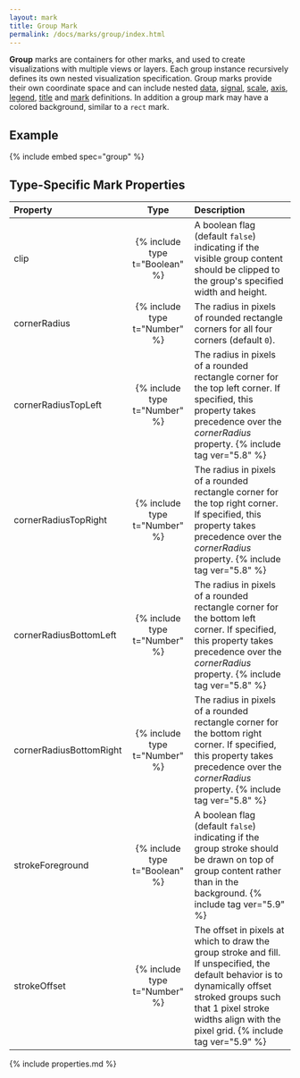 ```yaml
---
layout: mark
title: Group Mark
permalink: /docs/marks/group/index.html
---
```


**Group** marks are containers for other marks, and used to create visualizations with multiple views or layers. Each group instance recursively defines its own nested visualization specification. Group marks provide their own coordinate space and can include nested [data](../../data), [signal](../../signals), [scale](../../scales), [axis](../../axes), [legend](../../legends), [title](../../title) and [mark](../) definitions. In addition a group mark may have a colored background, similar to a `rect` mark.

## Example

{% include embed spec="group" %}

## Type-Specific Mark Properties

| Property                | Type                           | Description   |
| :---------------------- | :----------------------------: | :------------ |
| clip                    | {% include type t="Boolean" %} | A boolean flag (default `false`) indicating if the visible group content should be clipped to the group's specified width and height. |
| cornerRadius            | {% include type t="Number" %}  | The radius in pixels of rounded rectangle corners for all four corners (default `0`). |
| cornerRadiusTopLeft     | {% include type t="Number" %}  | The radius in pixels of a rounded rectangle corner for the top left corner. If specified, this property takes precedence over the _cornerRadius_ property. {% include tag ver="5.8" %} |
| cornerRadiusTopRight    | {% include type t="Number" %}  | The radius in pixels of a rounded rectangle corner for the top right corner. If specified, this property takes precedence over the _cornerRadius_ property. {% include tag ver="5.8" %} |
| cornerRadiusBottomLeft  | {% include type t="Number" %}  | The radius in pixels of a rounded rectangle corner for the bottom left corner. If specified, this property takes precedence over the _cornerRadius_ property. {% include tag ver="5.8" %} |
| cornerRadiusBottomRight | {% include type t="Number" %}  | The radius in pixels of a rounded rectangle corner for the bottom right corner. If specified, this property takes precedence over the _cornerRadius_ property. {% include tag ver="5.8" %} |
| strokeForeground        | {% include type t="Boolean" %}  | A boolean flag (default `false`) indicating if the group stroke should be drawn on top of group content rather than in the background. {% include tag ver="5.9" %} |
| strokeOffset            | {% include type t="Number" %}  | The offset in pixels at which to draw the group stroke and fill. If unspecified, the default behavior is to dynamically offset stroked groups such that 1 pixel stroke widths align with the pixel grid. {% include tag ver="5.9" %} |

{% include properties.md %}
